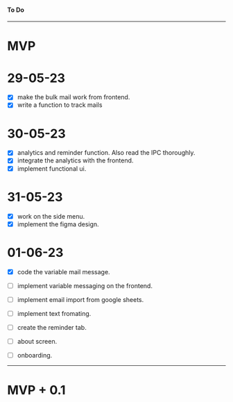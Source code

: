 #### To Do
---------------------------------------------------------------------
# MVP
# 29-05-23
- [x] make the bulk mail work from frontend.
- [x] write a function to track mails 
# 30-05-23
- [x] analytics and reminder function. Also read the IPC thoroughly.
- [x] integrate the analytics with the frontend.
- [x] implement functional ui.
# 31-05-23
- [x] work on the side menu.
- [x] implement the figma design.
# 01-06-23
- [x] code the variable mail message.
- [ ] implement variable messaging on the frontend.
- [ ] implement email import from google sheets.
- [ ] implement text fromating.
- [ ] create the reminder tab.
- [ ] about screen.
- [ ] onboarding.


----------------------------------------------------------------------
# MVP + 0.1
